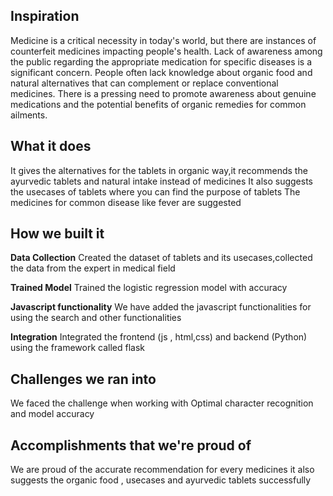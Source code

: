## Inspiration
Medicine is a critical necessity in today's world, but there are instances of counterfeit medicines impacting people's health.
Lack of awareness among the public regarding the appropriate medication for specific diseases is a significant concern.
People often lack knowledge about organic food and natural alternatives that can complement or replace conventional medicines.
There is a pressing need to promote awareness about genuine medications and the potential benefits of organic remedies for common ailments.

## What it does
It gives the alternatives for the tablets in organic way,it recommends the ayurvedic tablets and natural intake instead of medicines
It also suggests the usecases of tablets where you can find the purpose of tablets
The medicines for common disease like fever are suggested

## How we built it
**Data Collection**
Created the dataset of tablets and its usecases,collected the data from the expert in medical field

**Trained Model**
Trained the logistic regression model with accuracy

**Javascript functionality**
We have added the javascript functionalities for using the search and other functionalities

**Integration**
Integrated the frontend (js , html,css) and backend (Python) using the framework called flask

## Challenges we ran into
We faced the challenge when working with Optimal character recognition and model accuracy 

## Accomplishments that we're proud of
We are proud of the accurate recommendation for every medicines it also suggests the organic food , usecases and ayurvedic tablets successfully
